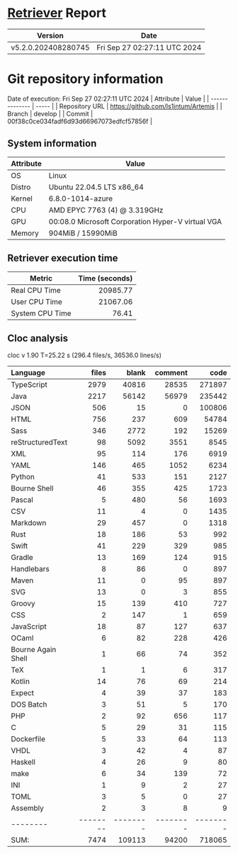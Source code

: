 # [Retriever](https://github.com/PalladioSimulator/Palladio-ReverseEngineering-Retriever) Report
| Version | Date |
| ------- | ---- |
| v5.2.0.202408280745 | Fri Sep 27 02:27:11 UTC 2024 |

# Git repository information
Date of execution: Fri Sep 27 02:27:11 UTC 2024
|    Attribute   | Value |
| -------------- | ----- |
| Repository URL | https://github.com/ls1intum/Artemis |
| Branch         | develop |
| Commit         | 00f38c0ce034fadf6d93d66967073edfcf57856f |


## System information
| Attribute | Value |
| --------- | ----- |
| OS | Linux  |
| Distro | Ubuntu 22.04.5 LTS x86_64  |
| Kernel | 6.8.0-1014-azure  |
| CPU | AMD EPYC 7763 (4) @ 3.319GHz  |
| GPU | 00:08.0 Microsoft Corporation Hyper-V virtual VGA  |
| Memory | 904MiB / 15990MiB  |

## Retriever execution time
| Metric | Time (seconds) |
| --- | ---: |
| Real CPU Time | 20985.77 |
| User CPU Time | 21067.06 |
| System CPU Time | 76.41 |
<!--
Explainations:
- __Real CPU Time__: actual time the command has run (can be less than total time spent in user and system mode for multi-threaded processes)
- __User CPU Time__: time the command has spent running in user mode
- __System CPU Time__: time the command has spent running in system or kernel mode
-->

## Cloc analysis
cloc v 1.90  T=25.22 s (296.4 files/s, 36536.0 lines/s)

Language|files|blank|comment|code
:-------|-------:|-------:|-------:|-------:
TypeScript|2979|40816|28535|271897
Java|2217|56142|56979|235442
JSON|506|15|0|100806
HTML|756|237|609|54784
Sass|346|2772|192|15269
reStructuredText|98|5092|3551|8545
XML|95|114|176|6919
YAML|146|465|1052|6234
Python|41|533|151|2127
Bourne Shell|46|355|425|1723
Pascal|5|480|56|1693
CSV|11|4|0|1435
Markdown|29|457|0|1318
Rust|18|186|53|992
Swift|41|229|329|985
Gradle|13|169|124|915
Handlebars|8|86|0|897
Maven|11|0|95|897
SVG|13|0|3|855
Groovy|15|139|410|727
CSS|2|147|1|659
JavaScript|18|87|127|637
OCaml|6|82|228|426
Bourne Again Shell|1|66|74|352
TeX|1|1|6|317
Kotlin|14|76|69|214
Expect|4|39|37|183
DOS Batch|3|51|5|170
PHP|2|92|656|117
C|5|29|31|115
Dockerfile|5|33|64|113
VHDL|3|42|4|87
Haskell|4|26|9|80
make|6|34|139|72
INI|1|9|2|27
TOML|3|5|0|27
Assembly|2|3|8|9
--------|--------|--------|--------|--------
SUM:|7474|109113|94200|718065

